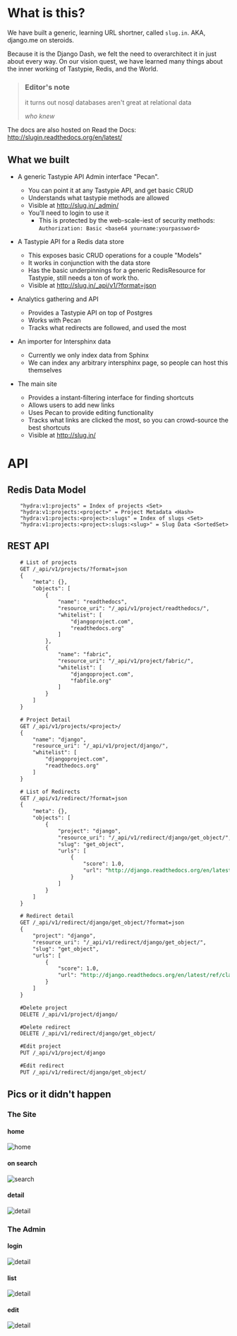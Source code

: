 What is this?
=============

We have built a generic, learning URL shortner, called `slug.in`. AKA, django.me on steroids.

Because it is the Django Dash, we felt the need to overarchitect it in just
about every way. On our vision quest, we have learned many things about the
inner working of Tastypie, Redis, and the World.

> ### Editor's note
>
> it turns out nosql databases aren't great at relational data
>
> *who knew*

The docs are also hosted on Read the Docs: http://slugin.readthedocs.org/en/latest/

What we built
-------------

* A generic Tastypie API Admin interface "Pecan".
    * You can point it at any Tastypie API, and get basic CRUD
    * Understands what tastypie methods are allowed
    * Visible at http://slug.in/_admin/
    * You'll need to login to use it
        * This is protected by the web-scale-iest of security methods: `Authorization: Basic <base64 yourname:yourpassword>`

* A Tastypie API for a Redis data store
    * This exposes basic CRUD operations for a couple "Models"
    * It works in conjunction with the data store
    * Has the basic underpinnings for a generic RedisResource for Tastypie,
      still needs a ton of work tho.
    * Visible at http://slug.in/_api/v1/?format=json

* Analytics gathering and API
    * Provides a Tastypie API on top of Postgres
    * Works with Pecan
    * Tracks what redirects are followed, and used the most

* An importer for Intersphinx data
    * Currently we only index data from Sphinx
    * We can index any arbitrary intersphinx page, so people can host this themselves

* The main site
    * Provides a instant-filtering interface for finding shortcuts
    * Allows users to add new links
    * Uses Pecan to provide editing functionality
    * Tracks what links are clicked the most, so you can crowd-source the best
      shortcuts
    * Visible at http://slug.in/

API
===

Redis Data Model
----------------

```
    "hydra:v1:projects" = Index of projects <Set>
    "hydra:v1:projects:<project>" = Project Metadata <Hash>
    "hydra:v1:projects:<project>:slugs" = Index of slugs <Set>
    "hydra:v1:projects:<project>:slugs:<slug>" = Slug Data <SortedSet>
```

REST API
--------

```rest
    # List of projects
    GET /_api/v1/projects/?format=json
    {
        "meta": {},
        "objects": [
            {
                "name": "readthedocs",
                "resource_uri": "/_api/v1/project/readthedocs/",
                "whitelist": [
                    "djangoproject.com",
                    "readthedocs.org"
                ]
            },
            {
                "name": "fabric",
                "resource_uri": "/_api/v1/project/fabric/",
                "whitelist": [
                    "djangoproject.com",
                    "fabfile.org"
                ]
            }
        ]
    }

    # Project Detail
    GET /_api/v1/projects/<project>/
    {
        "name": "django",
        "resource_uri": "/_api/v1/project/django/",
        "whitelist": [
            "djangoproject.com",
            "readthedocs.org"
        ]
    }

    # List of Redirects
    GET /_api/v1/redirect/?format=json
    {
        "meta": {},
        "objects": [
            {
                "project": "django",
                "resource_uri": "/_api/v1/redirect/django/get_object/",
                "slug": "get_object",
                "urls": [
                    {
                        "score": 1.0,
                        "url": "http://django.readthedocs.org/en/latest/ref/class-based-views/mixins-single-object.html#django.views.generic.detail.SingleObjectMixin.get_object"
                    }
                ]
            }
        ]
    }

    # Redirect detail
    GET /_api/v1/redirect/django/get_object/?format=json
    {
        "project": "django",
        "resource_uri": "/_api/v1/redirect/django/get_object/",
        "slug": "get_object",
        "urls": [
            {
                "score": 1.0,
                "url": "http://django.readthedocs.org/en/latest/ref/class-based-views/mixins-single-object.html#django.views.generic.detail.SingleObjectMixin.get_object"
            }
        ]
    }

    #Delete project
    DELETE /_api/v1/project/django/

    #Delete redirect
    DELETE /_api/v1/redirect/django/get_object/

    #Edit project
    PUT /_api/v1/project/django

    #Edit redirect
    PUT /_api/v1/redirect/django/get_object/

```

Pics or it didn't happen
------------------------

### The Site

#### home

![home](https://dl.dropbox.com/u/15509266/ddash2012/site_home.png)

#### on search

![search](https://dl.dropbox.com/u/15509266/ddash2012/site_home_list.png)

#### detail

![detail](https://dl.dropbox.com/u/15509266/ddash2012/site_detail.png)

### The Admin

#### login

![detail](https://dl.dropbox.com/u/15509266/ddash2012/admin_login.png)

#### list

![detail](https://dl.dropbox.com/u/15509266/ddash2012/admin_list.png)

#### edit

![detail](https://dl.dropbox.com/u/15509266/ddash2012/admin_edit.png)
